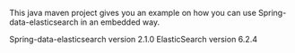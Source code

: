 This java maven project gives you an example on how you can use Spring-data-elasticsearch in an embedded way.

Spring-data-elasticsearch version 2.1.0
ElasticSearch version 6.2.4

